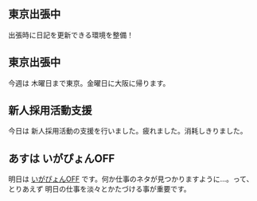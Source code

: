 ## 東京出張中

出張時に日記を更新できる環境を整備！






## 東京出張中


今週は 木曜日まで東京。金曜日に大阪に帰ります。

## 新人採用活動支援


今日は 新人採用活動の支援を行いました。疲れました。消耗しきりました。

## あすは いがぴょんOFF


明日は [いがぴょんOFF](ig031108.html) です。何か仕事のネタが見つかりますように…。って、とりあえず 明日の仕事を淡々とかたづける事が重要です。